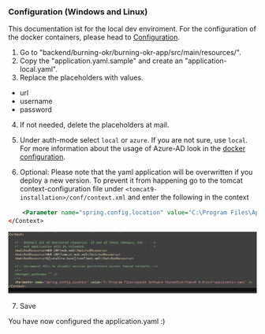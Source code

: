 ### Configuration (Windows and Linux)
This documentation ist for the local dev enviroment.
For the configuration of the docker containers, please head to [Configuration](/docker/README.md#configuration-windows-and-linux).

1. Go to "backend/burning-okr/burning-okr-app/src/main/resources/".
2. Copy the "application.yaml.sample" and create an "application-local.yaml".
3. Replace the placeholders with values.
* url
* username
* password

4. If not needed, delete the placeholders at mail.

5. Under auth-mode select `local` or `azure`. If you are not sure, use `local`.
For more information about the usage of Azure-AD look in the [docker configuration](/docker/README.md#configuration-windows-and-linux).
6. Optional: Please note that the yaml application will be overwritten if you deploy a new version.
   To prevent it from happening go to the tomcat context-configuration file under `<tomcat9-installation>/conf/context.xml` and enter the following in the context
```xml
    <Parameter name="spring.config.location" value="C:\Program Files\Apache Software Foundation\Tomcat 9.0\conf\application.yaml" />
</Context>
```
![example-config](./images/tomcat-context.png)

7. Save

You have now configured the application.yaml :)
